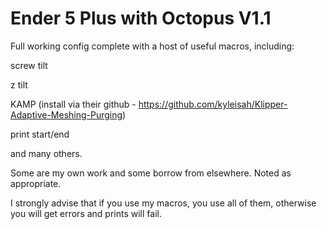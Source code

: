 # Ender 5 Plus with Octopus V1.1

Full working config complete with a host of useful macros, including:

screw tilt

z tilt

KAMP (install via their github - https://github.com/kyleisah/Klipper-Adaptive-Meshing-Purging)

print start/end

and many others. 

Some are my own work and some borrow from elsewhere. 
Noted as appropriate. 

I strongly advise that if you use my macros, you use all of them, otherwise you will get errors and prints will fail.
